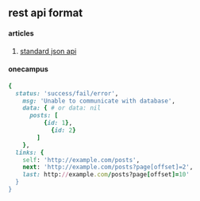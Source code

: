 ## rest api format

#### articles

1. [standard json api](http://stackoverflow.com/questions/12806386/standard-json-api-response-format)

#### onecampus

```ruby
{
  status: 'success/fail/error',
	msg: 'Unable to communicate with database',
	data: { # or data: nil
	  posts: [
		  {id: 1},
			{id: 2}
		]
	},
  links: {
    self: 'http://example.com/posts',
    next: 'http://example.com/posts?page[offset]=2',
    last: http://example.com/posts?page[offset]=10'
  }
}
```
